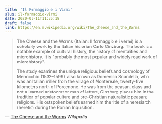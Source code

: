 ```yaml
---
title: 'Il Formaggio e i Virmi'
slug: il-formaggio-virmi
date: 2020-01-11T11:55:18
draft: false
link: https://en.m.wikipedia.org/wiki/The_Cheese_and_the_Worms
---
```


> The Cheese and the Worms (Italian: Il formaggio e i vermi) is a scholarly work by the Italian historian Carlo Ginzburg. The book is a notable example of cultural history, the history of mentalities and microhistory. It is "probably the most popular and widely read work of microhistory".
>
> The study examines the unique religious beliefs and cosmology of Menocchio (1532–1599), also known as Domenico Scandella, who was an Italian miller from the village of Montereale, twenty-five kilometers north of Pordenone. He was from the peasant class and not a learned aristocrat or man of letters, Ginzburg places him in the tradition of popular culture and pre-Christian naturalistic peasant religions. His outspoken beliefs earned him the title of a heresiarch (heretic) during the Roman Inquisition. 

— [The Cheese and the Worms](https://en.m.wikipedia.org/wiki/The_Cheese_and_the_Worms) _Wikipedia_
